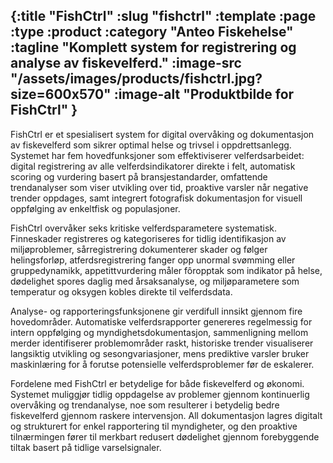 {:title "FishCtrl"
 :slug "fishctrl"
 :template :page
 :type :product
 :category "Anteo Fiskehelse"
 :tagline "Komplett system for registrering og analyse av fiskevelferd."
 :image-src "/assets/images/products/fishctrl.jpg?size=600x570"
 :image-alt "Produktbilde for FishCtrl"
}
---
FishCtrl er et spesialisert system for digital overvåking og dokumentasjon av fiskevelferd som sikrer optimal helse og trivsel i oppdrettsanlegg. Systemet har fem hovedfunksjoner som effektiviserer velferdsarbeidet: digital registrering av alle velferdsindikatorer direkte i felt, automatisk scoring og vurdering basert på bransjestandarder, omfattende trendanalyser som viser utvikling over tid, proaktive varsler når negative trender oppdages, samt integrert fotografisk dokumentasjon for visuell oppfølging av enkeltfisk og populasjoner.

FishCtrl overvåker seks kritiske velferdsparametere systematisk. Finneskader registreres og kategoriseres for tidlig identifikasjon av miljøproblemer, sårregistrering dokumenterer skader og følger helingsforløp, atferdsregistrering fanger opp unormal svømming eller gruppedynamikk, appetittvurdering måler fôropptak som indikator på helse, dødelighet spores daglig med årsaksanalyse, og miljøparametere som temperatur og oksygen kobles direkte til velferdsdata.

Analyse- og rapporteringsfunksjonene gir verdifull innsikt gjennom fire hovedområder. Automatiske velferdsrapporter genereres regelmessig for intern oppfølging og myndighetsdokumentasjon, sammenligning mellom merder identifiserer problemområder raskt, historiske trender visualiserer langsiktig utvikling og sesongvariasjoner, mens prediktive varsler bruker maskinlæring for å forutse potensielle velferdsproblemer før de eskalerer.

Fordelene med FishCtrl er betydelige for både fiskevelferd og økonomi. Systemet muliggjør tidlig oppdagelse av problemer gjennom kontinuerlig overvåking og trendanalyse, noe som resulterer i betydelig bedre fiskevelferd gjennom raskere intervensjon. All dokumentasjon lagres digitalt og strukturert for enkel rapportering til myndigheter, og den proaktive tilnærmingen fører til merkbart redusert dødelighet gjennom forebyggende tiltak basert på tidlige varselsignaler.
